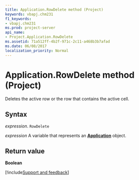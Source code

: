 ```yaml
---
title: Application.RowDelete method (Project)
keywords: vbapj.chm231
f1_keywords:
- vbapj.chm231
ms.prod: project-server
api_name:
- Project.Application.RowDelete
ms.assetid: 71a512ff-4b2f-971c-2c11-a468b3b7afad
ms.date: 06/08/2017
localization_priority: Normal
---
```



# Application.RowDelete method (Project)

Deletes the active row or the row that contains the active cell.


## Syntax

_expression_. `RowDelete`

_expression_ A variable that represents an **[Application](Project.Application.md)** object.


## Return value

 **Boolean**

[!include[Support and feedback](~/includes/feedback-boilerplate.md)]
